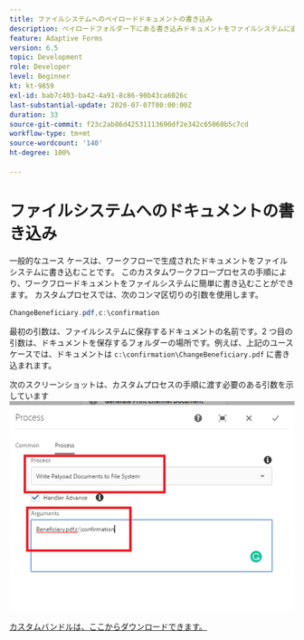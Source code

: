 ```yaml
---
title: ファイルシステムへのペイロードドキュメントの書き込み
description: ペイロードフォルダー下にある書き込みドキュメントをファイルシステムに追加するカスタムプロセスステップです。
feature: Adaptive Forms
version: 6.5
topic: Development
role: Developer
level: Beginner
kt: kt-9859
exl-id: bab7c403-ba42-4a91-8c86-90b43ca6026c
last-substantial-update: 2020-07-07T00:00:00Z
duration: 33
source-git-commit: f23c2ab86d42531113690df2e342c65060b5c7cd
workflow-type: tm+mt
source-wordcount: '140'
ht-degree: 100%

---
```


# ファイルシステムへのドキュメントの書き込み

一般的なユース ケースは、ワークフローで生成されたドキュメントをファイル システムに書き込むことです。
このカスタムワークフロープロセスの手順により、ワークフロードキュメントをファイルシステムに簡単に書き込むことができます。
カスタムプロセスでは、次のコンマ区切りの引数を使用します。

```java
ChangeBeneficiary.pdf,c:\confirmation
```

最初の引数は、ファイルシステムに保存するドキュメントの名前です。2 つ目の引数は、ドキュメントを保存するフォルダーの場所です。例えば、上記のユースケースでは、ドキュメントは `c:\confirmation\ChangeBeneficiary.pdf` に書き込まれます。

次のスクリーンショットは、カスタムプロセスの手順に渡す必要のある引数を示しています
![write-payload-file-system](assets/write-payload-file-system.png)

[カスタムバンドルは、ここからダウンロードできます。](/help/forms/assets/common-osgi-bundles/SetValueApp.core-1.0-SNAPSHOT.jar)
